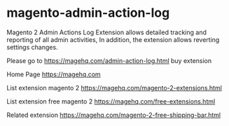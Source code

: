 # magento-admin-action-log
Magento 2 Admin Actions Log Extension allows detailed tracking and reporting of all admin activities, In addition, the extension allows reverting settings changes.

Please go to https://magehq.com/admin-action-log.html buy extension

Home Page https://magehq.com

List extension magento 2 https://magehq.com/magento-2-extensions.html

List extension free magento 2 https://magehq.com/free-extensions.html

Related extension https://magehq.com/magento-2-free-shipping-bar.html
